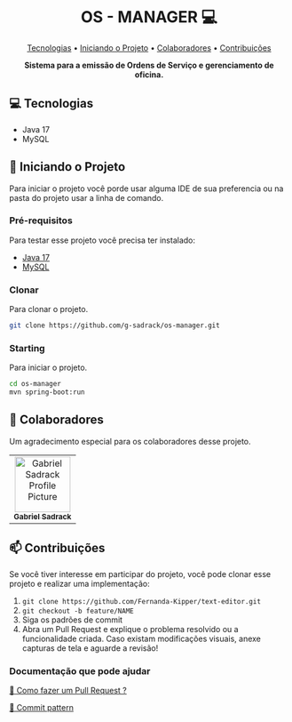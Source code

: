 <h1 align="center" style="font-weight: bold;">OS - MANAGER 💻</h1>

<p align="center">
 <a href="#tech">Tecnologias</a> • 
 <a href="#started">Iniciando o Projeto</a> • 
 <a href="#colab">Colaboradores</a> •
 <a href="#contribute">Contribuições</a>
</p>

<p align="center">
    <b>Sistema para a emissão de Ordens de Serviço e gerenciamento de oficina.</b>
</p>

<h2 id="technologies">💻 Tecnologias</h2>

- Java 17
- MySQL


<h2 id="started">🚀 Iniciando o Projeto</h2>

Para iniciar o projeto você porde usar alguma IDE de sua preferencia ou na pasta do projeto usar a linha de comando.
<h3>Pré-requisitos</h3>

Para testar esse projeto você precisa ter instalado: 

- [Java 17](https://www.oracle.com/java/technologies/javase/jdk17-archive-downloads.html)
- [MySQL](https://www.mysql.com/downloads/)

<h3>Clonar</h3>

Para clonar o projeto.

```bash
git clone https://github.com/g-sadrack/os-manager.git
```

<h3>Starting</h3>

Para iniciar o projeto.

```bash
cd os-manager
mvn spring-boot:run
```

<h2 id="colab">🤝 Colaboradores</h2>

Um agradecimento especial para os colaboradores desse projeto.

<table>
  <tr>
    <td align="center">
      <a href="#">
        <img src="https://avatars.githubusercontent.com/u/97041836?v=4" width="100px;" alt="Gabriel Sadrack Profile Picture"/><br>
        <sub>
          <b>Gabriel Sadrack</b>
        </sub>
      </a>
    </td>
  </tr>
</table>

<h2 id="contribute">📫 Contribuições</h2>

Se você tiver interesse em participar do projeto, você pode clonar esse projeto e realizar uma implementação:

1. `git clone https://github.com/Fernanda-Kipper/text-editor.git`
2. `git checkout -b feature/NAME`
3. Siga os padrões de commit
4. Abra um Pull Request e explique o problema resolvido ou a funcionalidade criada. Caso existam modificações visuais, anexe capturas de tela e aguarde a revisão!

<h3>Documentação que pode ajudar</h3>

[📝 Como fazer um Pull Request ?](https://www.atlassian.com/br/git/tutorials/making-a-pull-request)

[💾 Commit pattern](https://medium.com/linkapi-solutions/conventional-commits-pattern-3778d1a1e657)